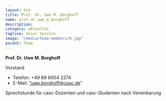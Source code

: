 ```yaml
---
layout: bio
title: Prof. Dr. Uwe M. Borghoff
name: prof_dr_uwe_m_borghoff
description: 
category: aktuelles
tagline: Unser Service
image: "/media/team-members/6.jpg"
parent: Team
---
```


**Prof. Dr. Uwe M. Borghoff**

Vorstand

- Telefon:  +49 89 6004 2274 
- E-Mail:  <a href="uwe.borghoff@casc.de">"uwe.borghoff@casc.de"</a>

Sprechstunde für casc-Dozenten und casc-Studenten nach Vereinbarung

 

